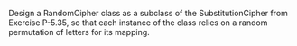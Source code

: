 Design a RandomCipher class as a subclass of the SubstitutionCipher
from Exercise P-5.35, so that each instance of the class relies on a random
permutation of letters for its mapping.